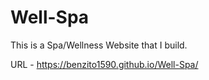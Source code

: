 # Well-Spa

This is a Spa/Wellness Website that I build.

URL - https://benzito1590.github.io/Well-Spa/
